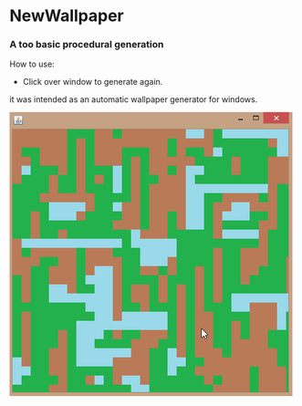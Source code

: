 # NewWallpaper
### A too basic procedural generation

How to use:
- Click over window to generate again.

it was intended as an automatic wallpaper generator for windows.

![sample](./sample.png )